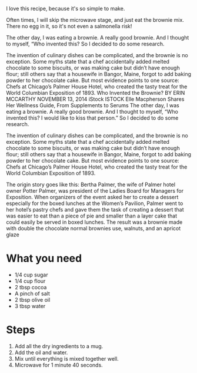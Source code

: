 I love this recipe, because it's so simple to make.

Often times, I will skip the microwave stage, and just eat the brownie mix. There no egg in it, so it's not even a salmonella risk!

The other day, I was eating a brownie. A really good brownie. And I thought to myself, “Who invented this?  So I decided to do some research.

The invention of culinary dishes can be complicated, and the brownie is no exception. Some myths state that a chef accidentally added melted chocolate to some biscuits, or was making cake but didn’t have enough flour; still others say that a housewife in Bangor, Maine, forgot to add baking powder to her chocolate cake. But most evidence points to one source: Chefs at Chicago’s Palmer House Hotel, who created the tasty treat for the World Columbian Exposition of 1893.
Who Invented the Brownie?
BY ERIN MCCARTHY NOVEMBER 13, 2014
iStock
ISTOCK
Elle Macpherson Shares Her Wellness Guide, From Supplements to Serums
The other day, I was eating a brownie. A really good brownie. And I thought to myself, “Who invented this? I would like to kiss that person.” So I decided to do some research.

The invention of culinary dishes can be complicated, and the brownie is no exception. Some myths state that a chef accidentally added melted chocolate to some biscuits, or was making cake but didn’t have enough flour; still others say that a housewife in Bangor, Maine, forgot to add baking powder to her chocolate cake. But most evidence points to one source: Chefs at Chicago’s Palmer House Hotel, who created the tasty treat for the World Columbian Exposition of 1893.

The origin story goes like this: Bertha Palmer, the wife of Palmer hotel owner Potter Palmer, was president of the Ladies Board for Managers for Exposition. When organizers of the event asked her to create a dessert especially for the boxed lunches at the Women’s Pavilion, Palmer went to her hotel’s pastry chefs and gave them the task of creating a dessert that was easier to eat than a piece of pie and smaller than a layer cake that could easily be served in boxed lunches. The result was a brownie made with double the chocolate normal brownies use, walnuts, and an apricot glaze


What you need
=============

* 1/4 cup sugar
* 1/4 cup flour
* 2 tbsp cocoa
* A pinch of salt
* 2 tbsp olive oil
* 3 tbsp water

Steps
=====

1. Add all the dry ingredients to a mug.
2. Add the oil and water.
3. Mix until everything is mixed together well.
4. Microwave for 1 minute 40 seconds.
